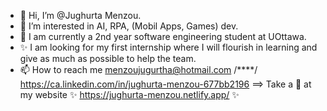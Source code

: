 - 👋 Hi, I’m @Jughurta Menzou.
- 👀 I’m interested in AI, RPA, (Mobil Apps, Games) dev.
- 🌱 I am currently a 2nd year software engineering student at UOttawa.
- ✨ I am looking for my first internship where I will flourish in learning and give as much as possible to help the team.
- 📫 How to reach me menzoujugurtha@hotmail.com /****/ https://ca.linkedin.com/in/jughurta-menzou-677bb2196
==> Take a 👀 at my website ✨ https://jughurta-menzou.netlify.app/ ✨



